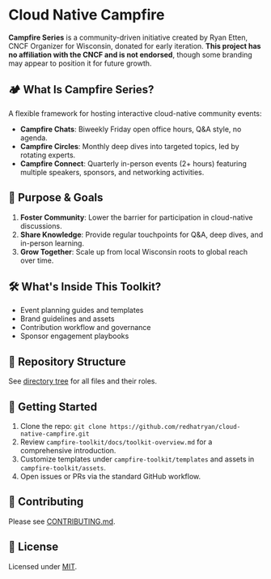 # Cloud Native Campfire

**Campfire Series** is a community-driven initiative created by Ryan Etten, CNCF Organizer for Wisconsin, donated for early iteration. **This project has no affiliation with the CNCF and is not endorsed**, though some branding may appear to position it for future growth.

## 🏕️ What Is Campfire Series?

A flexible framework for hosting interactive cloud-native community events:

- **Campfire Chats**: Biweekly Friday open office hours, Q&A style, no agenda.
- **Campfire Circles**: Monthly deep dives into targeted topics, led by rotating experts.
- **Campfire Connect**: Quarterly in-person events (2+ hours) featuring multiple speakers, sponsors, and networking activities.

## 🎯 Purpose & Goals

1. **Foster Community**: Lower the barrier for participation in cloud-native discussions.
2. **Share Knowledge**: Provide regular touchpoints for Q&A, deep dives, and in-person learning.
3. **Grow Together**: Scale up from local Wisconsin roots to global reach over time.

## 🛠️ What's Inside This Toolkit?

- Event planning guides and templates
- Brand guidelines and assets
- Contribution workflow and governance
- Sponsor engagement playbooks

## 📂 Repository Structure

See [directory tree](#directory-tree) for all files and their roles.

## 🚀 Getting Started

1. Clone the repo: `git clone https://github.com/redhatryan/cloud-native-campfire.git`
2. Review `campfire-toolkit/docs/toolkit-overview.md` for a comprehensive introduction.
3. Customize templates under `campfire-toolkit/templates` and assets in `campfire-toolkit/assets`.
4. Open issues or PRs via the standard GitHub workflow.

## 🤝 Contributing

Please see [CONTRIBUTING.md](CONTRIBUTING.md).

## 📜 License

Licensed under [MIT](LICENSE).